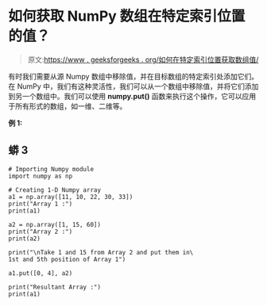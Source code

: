 # 如何获取 NumPy 数组在特定索引位置的值？

> 原文:[https://www . geeksforgeeks . org/如何在特定索引位置获取数组值/](https://www.geeksforgeeks.org/how-to-get-values-of-an-numpy-array-at-certain-index-positions/)

有时我们需要从源 Numpy 数组中移除值，并在目标数组的特定索引处添加它们。在 NumPy 中，我们有这种灵活性，我们可以从一个数组中移除值，并将它们添加到另一个数组中。我们可以使用 **numpy.put()** 函数来执行这个操作，它可以应用于所有形式的数组，如一维、二维等。

**例 1:**

## 蟒 3

```
# Importing Numpy module
import numpy as np

# Creating 1-D Numpy array
a1 = np.array([11, 10, 22, 30, 33])
print("Array 1 :")
print(a1)

a2 = np.array([1, 15, 60])
print("Array 2 :")
print(a2)

print("\nTake 1 and 15 from Array 2 and put them in\
1st and 5th position of Array 1")

a1.put([0, 4], a2)

print("Resultant Array :")
print(a1)
```